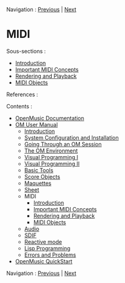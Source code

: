 
Navigation : [Previous](Sheet-Patch "page précédente\(Sheet
Patches\)") | [Next](Intro "Next\(Introduction\)")

# MIDI

Sous-sections :

  * [Introduction](Intro)
  * [Important MIDI Concepts](MIDI-Concepts)
  * [Rendering and Playback](MIDI-Playback)
  * [MIDI Objects](MIDI-Objects)

References :

Contents :

  * [OpenMusic Documentation](OM-Documentation)
  * [OM User Manual](OM-User-Manual)
    * [Introduction](00-Contents)
    * [System Configuration and Installation](Installation)
    * [Going Through an OM Session](Goingthrough)
    * [The OM Environment](Environment)
    * [Visual Programming I](BasicVisualProgramming)
    * [Visual Programming II](AdvancedVisualProgramming)
    * [Basic Tools](BasicObjects)
    * [Score Objects](ScoreObjects)
    * [Maquettes](Maquettes)
    * [Sheet](Sheet)
    * MIDI
      * [Introduction](Intro)
      * [Important MIDI Concepts](MIDI-Concepts)
      * [Rendering and Playback](MIDI-Playback)
      * [MIDI Objects](MIDI-Objects)
    * [Audio](Audio)
    * [SDIF](SDIF)
    * [Reactive mode](Reactive)
    * [Lisp Programming](Lisp)
    * [Errors and Problems](errors)
  * [OpenMusic QuickStart](QuickStart-Chapters)

Navigation : [Previous](Sheet-Patch "page précédente\(Sheet
Patches\)") | [Next](Intro "Next\(Introduction\)")

